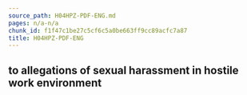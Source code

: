 ```yaml
---
source_path: H04HPZ-PDF-ENG.md
pages: n/a-n/a
chunk_id: f1f47c1be27c5cf6c5a0be663ff9cc89acfc7a87
title: H04HPZ-PDF-ENG
---
```

## to allegations of sexual harassment in hostile work environment
